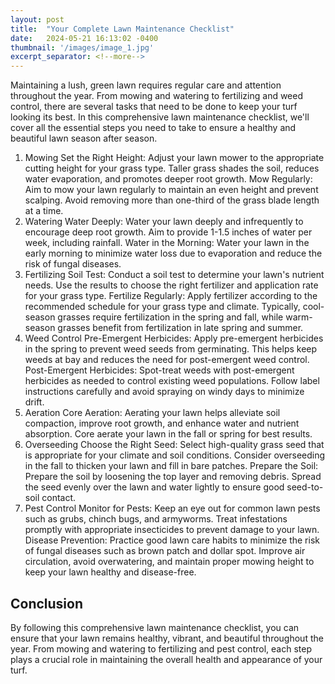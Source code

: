 ```yaml
---
layout: post
title:  "Your Complete Lawn Maintenance Checklist"
date:   2024-05-21 16:13:02 -0400
thumbnail: '/images/image_1.jpg'
excerpt_separator: <!--more-->
---
```

Maintaining a lush, green lawn requires regular care and attention throughout the year. <!--more-->From mowing and watering to fertilizing and weed control, there are several tasks that need to be done to keep your turf looking its best. In this comprehensive lawn maintenance checklist, we'll cover all the essential steps you need to take to ensure a healthy and beautiful lawn season after season.
1. Mowing
Set the Right Height: Adjust your lawn mower to the appropriate cutting height for your grass type. Taller grass shades the soil, reduces water evaporation, and promotes deeper root growth.
Mow Regularly: Aim to mow your lawn regularly to maintain an even height and prevent scalping. Avoid removing more than one-third of the grass blade length at a time.
2. Watering
Water Deeply: Water your lawn deeply and infrequently to encourage deep root growth. Aim to provide 1-1.5 inches of water per week, including rainfall.
Water in the Morning: Water your lawn in the early morning to minimize water loss due to evaporation and reduce the risk of fungal diseases.
3. Fertilizing
Soil Test: Conduct a soil test to determine your lawn's nutrient needs. Use the results to choose the right fertilizer and application rate for your grass type.
Fertilize Regularly: Apply fertilizer according to the recommended schedule for your grass type and climate. Typically, cool-season grasses require fertilization in the spring and fall, while warm-season grasses benefit from fertilization in late spring and summer.
4. Weed Control
Pre-Emergent Herbicides: Apply pre-emergent herbicides in the spring to prevent weed seeds from germinating. This helps keep weeds at bay and reduces the need for post-emergent weed control.
Post-Emergent Herbicides: Spot-treat weeds with post-emergent herbicides as needed to control existing weed populations. Follow label instructions carefully and avoid spraying on windy days to minimize drift.
5. Aeration
Core Aeration: Aerating your lawn helps alleviate soil compaction, improve root growth, and enhance water and nutrient absorption. Core aerate your lawn in the fall or spring for best results.
6. Overseeding
Choose the Right Seed: Select high-quality grass seed that is appropriate for your climate and soil conditions. Consider overseeding in the fall to thicken your lawn and fill in bare patches.
Prepare the Soil: Prepare the soil by loosening the top layer and removing debris. Spread the seed evenly over the lawn and water lightly to ensure good seed-to-soil contact.
7. Pest Control
Monitor for Pests: Keep an eye out for common lawn pests such as grubs, chinch bugs, and armyworms. Treat infestations promptly with appropriate insecticides to prevent damage to your lawn.
Disease Prevention: Practice good lawn care habits to minimize the risk of fungal diseases such as brown patch and dollar spot. Improve air circulation, avoid overwatering, and maintain proper mowing height to keep your lawn healthy and disease-free.

## Conclusion
By following this comprehensive lawn maintenance checklist, you can ensure that your lawn remains healthy, vibrant, and beautiful throughout the year. From mowing and watering to fertilizing and pest control, each step plays a crucial role in maintaining the overall health and appearance of your turf.
